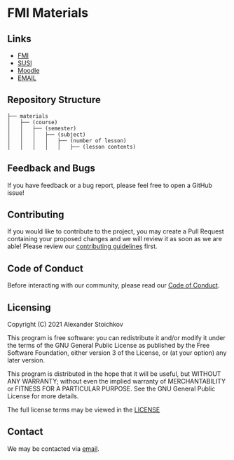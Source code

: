 # FMI Materials

## Links

* [FMI](https://fmi.uni-sofia.bg/)
* [SUSI](https://susi.uni-sofia.bg/)
* [Moodle](https://learn.fmi.uni-sofia.bg/)
* [EMAIL](https://email.uni-sofia.bg/)

## Repository Structure

```
├── materials
│   ├── (course)
│   │   ├── (semester)
│   │   │   ├── (subject)
│   │   │   │   ├── (number of lesson)
│   │   │   │   │   ├── (lesson contents)
```

## Feedback and Bugs

If you have feedback or a bug report, please feel free to open a GitHub issue!

## Contributing

If you would like to contribute to the project, you may create a Pull Request containing your proposed changes and we will review it as soon as we are able! Please review our [contributing guidelines](CONTRIBUTING.md) first.

## Code of Conduct

Before interacting with our community, please read our [Code of Conduct](CODE_OF_CONDUCT.md).

## Licensing

Copyright (C) 2021 Alexander Stoichkov

This program is free software: you can redistribute it and/or modify it under the terms of the GNU General Public License as published by the Free Software Foundation, either version 3 of the License, or (at your option) any later version.

This program is distributed in the hope that it will be useful, but WITHOUT ANY WARRANTY; without even the implied warranty of MERCHANTABILITY or FITNESS FOR A PARTICULAR PURPOSE. See the GNU General Public License for more details.

The full license terms may be viewed in the [LICENSE](./LICENSE)

## Contact

We may be contacted via [email](mailto:sashostoichkov@gmail.com).
